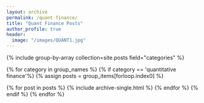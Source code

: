 ```yaml
---
layout: archive
permalink: /quant-finance/
title: "Quant Finance Posts"
author_profile: true
header:
  image: "/images/QUANT1.jpg"
---
```

{% include group-by-array collection=site.posts field="categories" %}

{% for category in group_names %}
{% if category == 'quantitative finance'%}
  {% assign posts = group_items[forloop.index0] %}
  <!-- <h2 id="{{ tag | slugify }}" class="archive__subtitle">{{ tag }}</h2> -->
  {% for post in posts %}
    {% include archive-single.html %}
  {% endfor %}
{% endif %}
{% endfor %}
